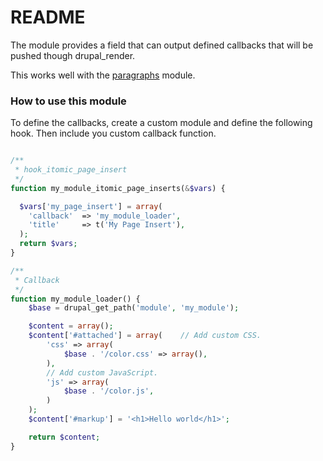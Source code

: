 # README #

The module provides a field that can output defined callbacks that will be pushed though drupal_render.

This works well with the [paragraphs](https://www.drupal.org/project/paragraphs) module.

### How to use this module ###

To define the callbacks, create a custom module and define the following hook. 
Then include you custom callback function. 

```php

/**
 * hook_itomic_page_insert
 */
function my_module_itomic_page_inserts(&$vars) {

  $vars['my_page_insert'] = array(
    'callback'  => 'my_module_loader',
    'title'     => t('My Page Insert'), 
  );
  return $vars;
}

/**
 * Callback
 */
function my_module_loader() {
    $base = drupal_get_path('module', 'my_module');

    $content = array();
    $content['#attached'] = array(    // Add custom CSS.
        'css' => array(
            $base . '/color.css' => array(),
        ),
        // Add custom JavaScript.
        'js' => array(
            $base . '/color.js',
        )
    );
    $content['#markup'] = '<h1>Hello world</h1>';

    return $content;
}
```
